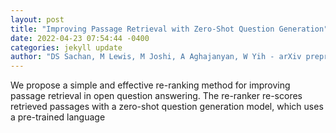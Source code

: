 ```yaml
--- 
layout: post 
title: "Improving Passage Retrieval with Zero-Shot Question Generation" 
date: 2022-04-23 07:54:44 -0400 
categories: jekyll update 
author: "DS Sachan, M Lewis, M Joshi, A Aghajanyan, W Yih - arXiv preprint arXiv , 2022" 
--- 
```

We propose a simple and effective re-ranking method for improving passage retrieval in open question answering. The re-ranker re-scores retrieved passages with a zero-shot question generation model, which uses a pre-trained language